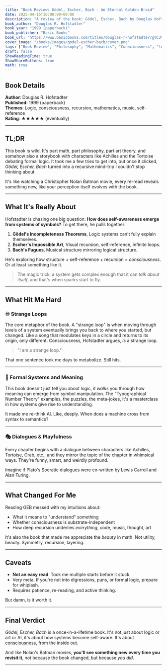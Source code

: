 ```yaml
---
title: "Book Review: Gödel, Escher, Bach - An Eternal Golden Braid"
date: 2025-04-15T10:00:00+00:00
description: "A review of the book: Gödel, Escher, Bach by Douglas Hofstadter"
book_author: "Douglas R. Hofstadter"
book_year: "1999 (paperback)"
book_publisher: "Basic Books"
book_url: "https://www.basicbooks.com/titles/douglas-r-hofstadter/g%C3%B6del-escher-bach/9780465026562/"
cover_image: "/books/images/godel-escher-bach/cover.png"
tags: ["Book Review", "Philosophy", "Mathematics", "Consciousness", "logic", "recursion"]
draft: false
ShowReadingTime: true
ShowShareButtons: true
math: true
---
```


## Book Details

**Author**: Douglas R. Hofstadter  
**Published**: 1999 (paperback)  
**Themes**: Logic, consciousness, recursion, mathematics, music, self-reference  
**Rating**: ★★★★★ (eventually)

---

## TL;DR

This book is wild. It's part math, part philosophy, part art theory, and somehow also a storybook with characters like Achilles and the Tortoise debating formal logic. It took me a few tries to get into, but once it clicked, *Gödel, Escher, Bach* turned into a recursive mind-trip I couldn't stop thinking about. 

It's like watching a Christopher Nolan Batman movie, every re-read reveals something new, like your perception itself evolves with the book.

---

## What It's Really About

Hofstadter is chasing one big question: **How does self-awareness emerge from systems of symbols?** To get there, he pulls together:

1. **Gödel's Incompleteness Theorems**, Logic systems can't fully explain themselves.
2. **Escher's Impossible Art**, Visual recursion, self-reference, infinite loops.
3. **Bach's Fugues**, Musical structure mirroring logical structure.

He's exploring how structure + self-reference + recursion = *consciousness*. Or at least something like it.

> The magic trick: a system gets complex enough that it can *talk about itself*, and that's when sparks start to fly.

---

## What Hit Me Hard

### ♾️ Strange Loops

The core metaphor of the book. A "strange loop" is when moving through levels of a system eventually brings you back to where you started, but changed. Like a song that modulates keys in a circle and returns to its origin, only different. Consciousness, Hofstadter argues, *is* a strange loop.

> "I am a strange loop."

That one sentence took me days to metabolize. Still hits.

---

### 🧠 Formal Systems and Meaning

This book doesn't just tell you about logic, it *walks* you through how meaning can emerge from symbol manipulation. The "Typographical Number Theory" examples, the puzzles, the meta-jokes, it's a masterclass in how systems give rise to understanding.

It made me re-think AI. Like, deeply. When does a machine cross from syntax to semantics?

---

### 🎭 Dialogues & Playfulness

Every chapter begins with a dialogue between characters like Achilles, Tortoise, Crab, etc., and they mirror the topic of the chapter in whimsical ways. They're funny, smart, and weirdly profound.

Imagine if Plato's Socratic dialogues were co-written by Lewis Carroll and Alan Turing.

---

## What Changed For Me

Reading GEB messed with my intuitions about:

- What it means to "understand" something
- Whether consciousness is substrate-independent
- How deep recursion underlies *everything*, code, music, thought, art

It's also the book that made me appreciate the *beauty* in math. Not utility, beauty. Symmetry, recursion, layering.

---

## Caveats

- **Not an easy read**. Took me multiple starts before it stuck.
- Very meta. If you're not into digressions, puns, or formal logic, prepare for whiplash.
- Requires patience, re-reading, and active thinking.

But damn, is it worth it.

---

## Final Verdict

*Gödel, Escher, Bach* is a once-in-a-lifetime book. It's not just about logic or art or AI, it's about how systems become self-aware. It's about consciousness, from the inside out.

And like Nolan's Batman movies, **you'll see something new every time you revisit it**, not because the book changed, but because *you did*.

---